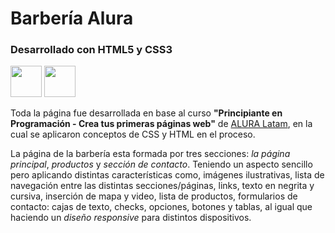 # Barbería Alura
### Desarrollado con HTML5 y CSS3
<p>
  <img src="https://user-images.githubusercontent.com/108966278/217982643-8dfae77b-127a-4cd9-9096-96f9dca29439.png" width="50"/>
  <img src="https://user-images.githubusercontent.com/108966278/217983045-8f567852-e88d-48db-a94b-6fadecaf095a.png" width="50"/>
</p>

</p>
  Toda la página fue desarrollada en base al curso <strong>"Principiante en Programación - Crea tus primeras páginas web"</strong> de <a href="https://www.aluracursos.com/">ALURA Latam</a>, en la cual se aplicaron conceptos de CSS y HTML en el proceso.

  La página de la barbería esta formada por tres secciones: _la página principal_, _productos_ y _sección de contacto_. Teniendo un aspecto sencillo pero aplicando distintas características como, imágenes ilustrativas, lista de navegación entre las distintas secciones/páginas, links, texto en negrita y cursiva, inserción de mapa y video, lista de productos, formularios de contacto: cajas de texto, checks, opciones, botones y tablas, al igual que haciendo un _diseño responsive_ para distintos dispositivos.
</p>

